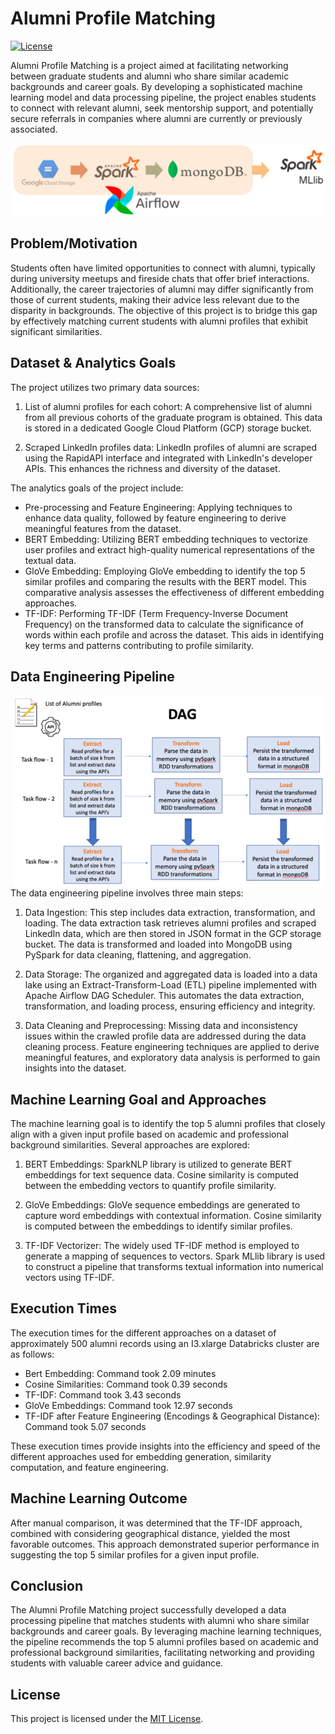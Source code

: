 # Alumni Profile Matching
[![License](https://img.shields.io/badge/license-MIT-blue.svg)](https://opensource.org/licenses/MIT)

Alumni Profile Matching is a project aimed at facilitating networking between graduate students and alumni who share similar academic backgrounds and career goals. By developing a sophisticated machine learning model and data processing pipeline, the project enables students to connect with relevant alumni, seek mentorship support, and potentially secure referrals in companies where alumni are currently or previously associated.

![Flow](flow.png)

## Problem/Motivation
Students often have limited opportunities to connect with alumni, typically during university meetups and fireside chats that offer brief interactions. Additionally, the career trajectories of alumni may differ significantly from those of current students, making their advice less relevant due to the disparity in backgrounds. The objective of this project is to bridge this gap by effectively matching current students with alumni profiles that exhibit significant similarities.

## Dataset & Analytics Goals
The project utilizes two primary data sources:

1. List of alumni profiles for each cohort: A comprehensive list of alumni from all previous cohorts of the graduate program is obtained. This data is stored in a dedicated Google Cloud Platform (GCP) storage bucket.

2. Scraped LinkedIn profiles data: LinkedIn profiles of alumni are scraped using the RapidAPI interface and integrated with LinkedIn's developer APIs. This enhances the richness and diversity of the dataset.

The analytics goals of the project include:
- Pre-processing and Feature Engineering: Applying techniques to enhance data quality, followed by feature engineering to derive meaningful features from the dataset.
- BERT Embedding: Utilizing BERT embedding techniques to vectorize user profiles and extract high-quality numerical representations of the textual data.
- GloVe Embedding: Employing GloVe embedding to identify the top 5 similar profiles and comparing the results with the BERT model. This comparative analysis assesses the effectiveness of different embedding approaches.
- TF-IDF: Performing TF-IDF (Term Frequency-Inverse Document Frequency) on the transformed data to calculate the significance of words within each profile and across the dataset. This aids in identifying key terms and patterns contributing to profile similarity.

## Data Engineering Pipeline
<img align="right" width=500px src="dag.png"/>
The data engineering pipeline involves three main steps:

1. Data Ingestion: This step includes data extraction, transformation, and loading. The data extraction task retrieves alumni profiles and scraped LinkedIn data, which are then stored in JSON format in the GCP storage bucket. The data is transformed and loaded into MongoDB using PySpark for data cleaning, flattening, and aggregation.

2. Data Storage: The organized and aggregated data is loaded into a data lake using an Extract-Transform-Load (ETL) pipeline implemented with Apache Airflow DAG Scheduler. This automates the data extraction, transformation, and loading process, ensuring efficiency and integrity.

3. Data Cleaning and Preprocessing: Missing data and inconsistency issues within the crawled profile data are addressed during the data cleaning process. Feature engineering techniques are applied to derive meaningful features, and exploratory data analysis is performed to gain insights into the dataset.

## Machine Learning Goal and Approaches
The machine learning goal is to identify the top 5 alumni profiles that closely align with a given input profile based on academic and professional background similarities. Several approaches are explored:

1. BERT Embeddings: SparkNLP library is utilized to generate BERT embeddings for text sequence data. Cosine similarity is computed between the embedding vectors to quantify profile similarity.

2. GloVe Embeddings: GloVe sequence embeddings are generated to capture word embeddings with contextual information. Cosine similarity is computed between the embeddings to identify similar profiles.

3. TF-IDF Vectorizer: The widely used TF-IDF method is employed to generate a mapping of sequences to vectors. Spark MLlib library is used to construct a pipeline that transforms textual information into numerical vectors using TF-IDF.

## Execution Times
The execution times for the different approaches on a dataset of approximately 500 alumni records using an I3.xlarge Databricks cluster are as follows:

- Bert Embedding: Command took 2.09 minutes
- Cosine Similarities: Command took 0.39 seconds
- TF-IDF: Command took 3.43 seconds
- GloVe Embeddings: Command took 12.97 seconds
- TF-IDF after Feature Engineering (Encodings & Geographical Distance): Command took 5.07 seconds

These execution times provide insights into the efficiency and speed of the different approaches used for embedding generation, similarity computation, and feature engineering.

## Machine Learning Outcome
After manual comparison, it was determined that the TF-IDF approach, combined with considering geographical distance, yielded the most favorable outcomes. This approach demonstrated superior performance in suggesting the top 5 similar profiles for a given input profile.

## Conclusion
The Alumni Profile Matching project successfully developed a data processing pipeline that matches students with alumni who share similar backgrounds and career goals. By leveraging machine learning techniques, the pipeline recommends the top 5 alumni profiles based on academic and professional background similarities, facilitating networking and providing students with valuable career advice and guidance.

## License
This project is licensed under the [MIT License](LICENSE).

